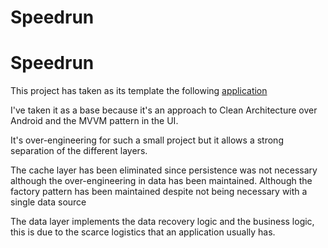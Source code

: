 # Speedrun

# Speedrun

This project has taken as its template the following [application](https://github.com/bufferapp/clean-architecture-koin-boilerplate)

I've taken it as a base because it's an approach to Clean Architecture over Android and the MVVM pattern in the UI.

It's over-engineering for such a small project but it allows a strong separation of the different layers.

The cache layer has been eliminated since persistence was not necessary although the over-engineering in data has been maintained. Although the factory pattern has been maintained despite not being necessary with a single data source

The data layer implements the data recovery logic and the business logic, this is due to the scarce logistics that an application usually has.
